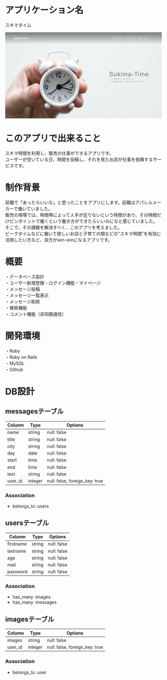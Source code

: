 # アプリケーション名
スキマタイム

![画像名](TopPage.jpg)

# このアプリで出来ること 
 スキマ時間を利用し、販売の仕事ができるアプリです。  
 ユーザーが空いている日、時間を投稿し、それを見たお店が仕事を依頼するサービスです。  
 
# 制作背景  
 前職で「あったらいいな」と思ったことをアプリにします。前職はアパレルメーカーで働いていました。  
 販売の現場では、時間帯によって人手が足りないという時間があり、その時間だけピンポイントで働くという働き方ができたらいいのになと感じていました。  
 そこで、その課題を解決すべく、このアプリを考えました。  
 ピークタイムなどに働いて欲しいお店と子育ての間などの"スキマ時間"を有効に活用したい方など、双方がwin-winになるアプリです。
 
# 概要
 ・データベース設計  	
 ・ユーザー新規登録・ログイン機能・マイページ  
 ・メッセージ投稿  
 ・メッセージ一覧表示  
 ・メッセージ削除  
 ・検索機能  
 ・コメント機能（非同期通信）  
    
# 開発環境  
 ・Ruby  
 ・Ruby on Rails  
 ・MySQL  
 ・Github  

# DB設計
## messagesテーブル
|Column|Type|Options|
|------|----|-------|
|name|string|null: false|
|title|string|null: false|
|city|string|null: false|
|day|date|null: false|
|start|time|null: false|
|end|time|null: false|
|text|string|null: false|
|user_id|integer|null: false, foreign_key: true|

### Association
- belongs_to :users  

## usersテーブル
|Column|Type|Options|
|------|----|-------|
|firstname|string|null: false|
|lastname|string|null: false|
|age|string|null: false|
|mail|string|null: false|
|password|string|null: false|
### Association
- has_many :images  
- has_many :messages  

## imagesテーブル
|Column|Type|Options|
|------|----|-------|
|images|string|null: false|
|user_id|integer|null: false, foreign_key: true|
### Association
- belongs_to :user


